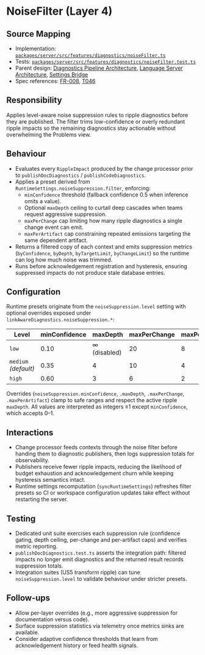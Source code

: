 # NoiseFilter (Layer 4)

## Source Mapping
- Implementation: [`packages/server/src/features/diagnostics/noiseFilter.ts`](../../../packages/server/src/features/diagnostics/noiseFilter.ts)
- Tests: [`packages/server/src/features/diagnostics/noiseFilter.test.ts`](../../../packages/server/src/features/diagnostics/noiseFilter.test.ts)
- Parent design: [Diagnostics Pipeline Architecture](../../layer-3/diagnostics-pipeline.mdmd.md), [Language Server Architecture](../../layer-3/language-server-architecture.mdmd.md), [Settings Bridge](../../layer-4/server-settings/settingsBridge.mdmd.md)
- Spec references: [FR-008](../../../specs/001-link-aware-diagnostics/spec.md#functional-requirements), [T046](../../../specs/001-link-aware-diagnostics/tasks.md)

## Responsibility
Applies level-aware noise suppression rules to ripple diagnostics before they are published. The filter trims low-confidence or overly redundant ripple impacts so the remaining diagnostics stay actionable without overwhelming the Problems view.

## Behaviour
- Evaluates every `RippleImpact` produced by the change processor prior to `publishDocDiagnostics` / `publishCodeDiagnostics`.
- Applies a preset derived from `RuntimeSettings.noiseSuppression.filter`, enforcing:
  - `minConfidence` threshold (fallback confidence 0.5 when inference omits a value).
  - Optional `maxDepth` ceiling to curtail deep cascades when teams request aggressive suppression.
  - `maxPerChange` cap limiting how many ripple diagnostics a single change event can emit.
  - `maxPerArtifact` cap constraining repeated emissions targeting the same dependent artifact.
- Returns a filtered copy of each context and emits suppression metrics (`byConfidence`, `byDepth`, `byTargetLimit`, `byChangeLimit`) so the runtime can log how much noise was trimmed.
- Runs before acknowledgement registration and hysteresis, ensuring suppressed impacts do not produce stale database entries.

## Configuration
Runtime presets originate from the `noiseSuppression.level` setting with optional overrides exposed under `linkAwareDiagnostics.noiseSuppression.*`:

| Level | minConfidence | maxDepth | maxPerChange | maxPerArtifact |
|-------|---------------|----------|--------------|----------------|
| `low` | 0.10 | ∞ (disabled) | 20 | 8 |
| `medium` *(default)* | 0.35 | 4 | 10 | 4 |
| `high` | 0.60 | 3 | 6 | 2 |

Overrides (`noiseSuppression.minConfidence`, `.maxDepth`, `.maxPerChange`, `.maxPerArtifact`) clamp to safe ranges and respect the active ripple `maxDepth`. All values are interpreted as integers ≥1 except `minConfidence`, which accepts 0–1.

## Interactions
- Change processor feeds contexts through the noise filter before handing them to diagnostic publishers, then logs suppression totals for observability.
- Publishers receive fewer ripple impacts, reducing the likelihood of budget exhaustion and acknowledgement churn while keeping hysteresis semantics intact.
- Runtime settings recomputation (`syncRuntimeSettings`) refreshes filter presets so CI or workspace configuration updates take effect without restarting the server.

## Testing
- Dedicated unit suite exercises each suppression rule (confidence gating, depth ceiling, per-change and per-artifact caps) and verifies metric reporting.
- `publishDocDiagnostics.test.ts` asserts the integration path: filtered impacts no longer emit diagnostics and the returned result records suppression totals.
- Integration suites (US5 transform ripple) can tune `noiseSuppression.level` to validate behaviour under stricter presets.

## Follow-ups
- Allow per-layer overrides (e.g., more aggressive suppression for documentation versus code).
- Surface suppression statistics via telemetry once metrics sinks are available.
- Consider adaptive confidence thresholds that learn from acknowledgement history or feed health signals.
